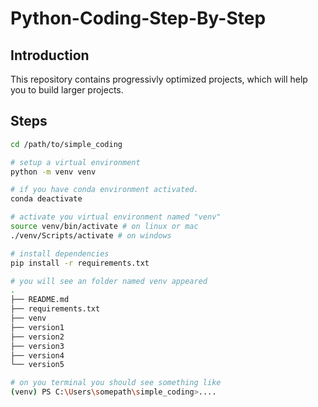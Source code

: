 # Python-Coding-Step-By-Step

## Introduction
This repository contains progressivly optimized projects, which will help you to build larger projects.

## Steps
```bash
cd /path/to/simple_coding

# setup a virtual environment
python -m venv venv

# if you have conda environment activated.
conda deactivate

# activate you virtual environment named "venv"
source venv/bin/activate # on linux or mac
./venv/Scripts/activate # on windows

# install dependencies
pip install -r requirements.txt

# you will see an folder named venv appeared
.
├── README.md
├── requirements.txt
├── venv
├── version1
├── version2
├── version3
├── version4
└── version5

# on you terminal you should see something like 
(venv) PS C:\Users\somepath\simple_coding>....
```